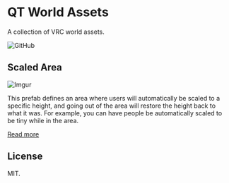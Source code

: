 # QT World Assets

A collection of VRC world assets.

![GitHub](https://img.shields.io/github/license/dbqt/QTVRCWorldAssets)

## Scaled Area

![Imgur](https://i.imgur.com/kn64j7L.gif)

This prefab defines an area where users will automatically be scaled to a specific height, and going out of the area will restore the height back to what it was. For example, you can have people be automatically scaled to be tiny while in the area.

[Read more](./ScaledArea/README.md)

## License
MIT.
